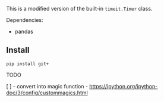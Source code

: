 This is a modified version of the built-in `timeit.Timer` class.

Dependencies:
* pandas

## Install

```
pip install git+
```

TODO

[ ] - convert into magic function - https://ipython.org/ipython-doc/3/config/custommagics.html

